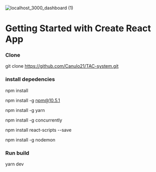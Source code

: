 ![localhost_3000_dashboard (1)](https://github.com/Canulo21/TAC-system/assets/91601364/e647ba0f-57b6-425e-bf18-d0d28b7a71e5)

# Getting Started with Create React App

### Clone
git clone https://github.com/Canulo21/TAC-system.git

### install depedencies
npm install

npm install -g npm@10.5.1

npm install -g yarn

npm install -g concurrently

npm install react-scripts --save

npm install -g nodemon

### Run build
yarn dev


